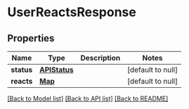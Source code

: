 # UserReactsResponse
## Properties

| Name | Type | Description | Notes |
|------------ | ------------- | ------------- | -------------|
| **status** | [**APIStatus**](APIStatus.md) |  | [default to null] |
| **reacts** | [**Map**](map.md) |  | [default to null] |

[[Back to Model list]](../README.md#documentation-for-models) [[Back to API list]](../README.md#documentation-for-api-endpoints) [[Back to README]](../README.md)

